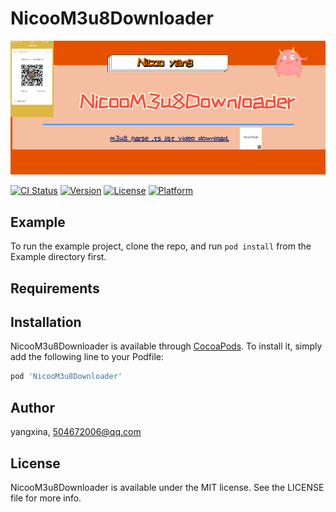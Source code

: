# NicooM3u8Downloader

<p align="center">
<img src="https://github.com/yangxina/Application/blob/master/nicooM3u8downloader.png" width=1000 />
</p>

[![CI Status](https://img.shields.io/travis/yangxina/NicooM3u8Downloader.svg?style=flat)](https://travis-ci.org/yangxina/NicooM3u8Downloader)
[![Version](https://img.shields.io/cocoapods/v/NicooM3u8Downloader.svg?style=flat)](https://cocoapods.org/pods/NicooM3u8Downloader)
[![License](https://img.shields.io/cocoapods/l/NicooM3u8Downloader.svg?style=flat)](https://cocoapods.org/pods/NicooM3u8Downloader)
[![Platform](https://img.shields.io/cocoapods/p/NicooM3u8Downloader.svg?style=flat)](https://cocoapods.org/pods/NicooM3u8Downloader)


## Example

To run the example project, clone the repo, and run `pod install` from the Example directory first.

## Requirements

## Installation

NicooM3u8Downloader is available through [CocoaPods](https://cocoapods.org). To install
it, simply add the following line to your Podfile:

```ruby
pod 'NicooM3u8Downloader'
```

## Author

yangxina, 504672006@qq.com

## License

NicooM3u8Downloader is available under the MIT license. See the LICENSE file for more info.

